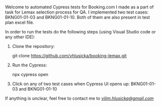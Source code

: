 Welcome to automated Cypress tests for Booking.com I made as a part of task for Lemax selection process for QA.
I implemented two test cases: BKNG01-01-03 and BKNG01-01-10. Both of them are also present in test plan excel file.

In order to run the tests do the following steps (using Visual Studio code or any other IDE):

1. Clone the repository:

    git clone https://github.com/vhlusicka/booking-lemax.git


2. Run the Cypress:

    npx cypress open


3. Click on any of two test cases when Cypress UI opens up: BKNG01-01-03 and BKNG01-01-10


If anything is unclear, feel free to contact me to *vilim.hlusicka@gmail.com*